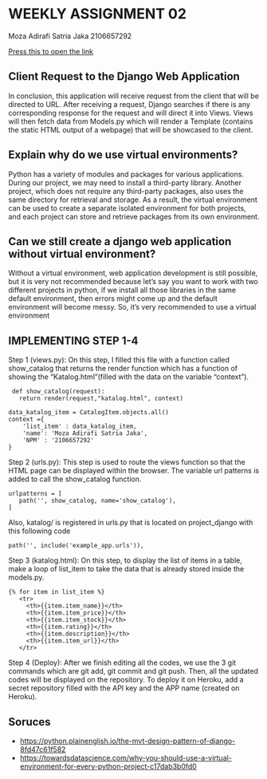 # WEEKLY ASSIGNMENT 02

Moza Adirafi Satria Jaka
2106657292

[Press this to open the link](https://weeklyassignment02.herokuapp.com/katalog/)

## Client Request to the Django Web Application



In conclusion, this application will receive request from the client that will be directed to URL.  After receiving a request, Django searches if there is any corresponding response for the request and will direct it into Views. Views will then fetch data from Models.py which will render a Template (contains the static HTML output of a webpage) that will be showcased to the client.



## Explain why do we use virtual environments?

Python has a variety of modules and packages for various applications. During our project, we may need to install a third-party library. Another project, which does not require any third-party packages, also uses the same directory for retrieval and storage. As a result, the virtual environment can be used to create a separate isolated environment for both projects, and each project can store and retrieve packages from its own environment. 

## Can we still create a django web application without virtual environment?
Without a virtual environment, web application development is still possible, but it is very not recommended because let’s say you want to work with two different projects in python, if we install all those libraries in the same default environment, then errors might come up and the default environment will become messy. So, it’s very recommended to use a virtual environment



## IMPLEMENTING STEP 1-4

Step 1 (views.py):
On this step, I filled this file with a function called show_catalog that returns the render function which has a function of showing the “Katalog.html”(filled with the data on the variable “context”).

```shell
 def show_catalog(request):
   return render(request,"katalog.html", context)

data_katalog_item = CatalogItem.objects.all()
context ={
    'list_item' : data_katalog_item,
    'name': 'Moza Adirafi Satria Jaka',
    'NPM' : '2106657292'
}
```
   
Step 2 (urls.py):
This step is used to route the views function so that the HTML page can be displayed within the browser. The variable url patterns is added to call the show_catalog function.

```shell
urlpatterns = [
   path('', show_catalog, name='show_catalog'),
]
```
Also, katalog/ is registered in urls.py that is located on project_django with this following code
```shell
path('', include('example_app.urls')),
```

Step 3 (katalog.html):
On this step, to display the list of items in a table, make a loop of list_item to take the data that is already stored inside the models.py.

```shell
{% for item in list_item %}
   <tr>
     <th>{{item.item_name}}</th>
     <th>{{item.item_price}}</th>
     <th>{{item.item_stock}}</th>
     <th>{{item.rating}}</th>
     <th>{{item.description}}</th>
     <th>{{item.item_url}}</th>
   </tr>
```
Step 4 (Deploy):
After we finish editing all the codes, we use the 3 git commands which are git add, git commit and git push. Then, all the updated codes will be displayed on the repository. To deploy it on Heroku, add a secret repository filled with the API key and the APP name (created on Heroku).


## Soruces

- https://python.plainenglish.io/the-mvt-design-pattern-of-django-8fd47c61f582  
- https://towardsdatascience.com/why-you-should-use-a-virtual-environment-for-every-python-project-c17dab3b0fd0

